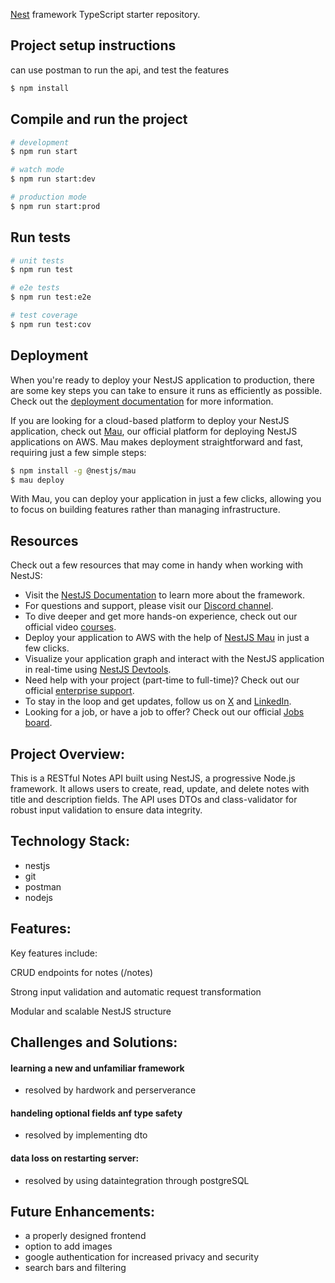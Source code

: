 [Nest](https://github.com/nestjs/nest) framework TypeScript starter repository.

## Project setup instructions

can use postman to run the api, and test the features

```bash
$ npm install
```

## Compile and run the project

```bash
# development
$ npm run start

# watch mode
$ npm run start:dev

# production mode
$ npm run start:prod
```

## Run tests

```bash
# unit tests
$ npm run test

# e2e tests
$ npm run test:e2e

# test coverage
$ npm run test:cov
```

## Deployment

When you're ready to deploy your NestJS application to production, there are some key steps you can take to ensure it runs as efficiently as possible. Check out the [deployment documentation](https://docs.nestjs.com/deployment) for more information.

If you are looking for a cloud-based platform to deploy your NestJS application, check out [Mau](https://mau.nestjs.com), our official platform for deploying NestJS applications on AWS. Mau makes deployment straightforward and fast, requiring just a few simple steps:

```bash
$ npm install -g @nestjs/mau
$ mau deploy
```

With Mau, you can deploy your application in just a few clicks, allowing you to focus on building features rather than managing infrastructure.

## Resources

Check out a few resources that may come in handy when working with NestJS:

- Visit the [NestJS Documentation](https://docs.nestjs.com) to learn more about the framework.
- For questions and support, please visit our [Discord channel](https://discord.gg/G7Qnnhy).
- To dive deeper and get more hands-on experience, check out our official video [courses](https://courses.nestjs.com/).
- Deploy your application to AWS with the help of [NestJS Mau](https://mau.nestjs.com) in just a few clicks.
- Visualize your application graph and interact with the NestJS application in real-time using [NestJS Devtools](https://devtools.nestjs.com).
- Need help with your project (part-time to full-time)? Check out our official [enterprise support](https://enterprise.nestjs.com).
- To stay in the loop and get updates, follow us on [X](https://x.com/nestframework) and [LinkedIn](https://linkedin.com/company/nestjs).
- Looking for a job, or have a job to offer? Check out our official [Jobs board](https://jobs.nestjs.com).

## Project Overview:

This is a RESTful Notes API built using NestJS, a progressive Node.js framework. It allows users to create, read, update, and delete notes with title and description fields. The API uses DTOs and class-validator for robust input validation to ensure data integrity.



## Technology Stack:

- nestjs
- git
- postman
- nodejs

## Features:

Key features include:

CRUD endpoints for notes (/notes)

Strong input validation and automatic request transformation

Modular and scalable NestJS structure

## Challenges and Solutions:

#### learning a new and unfamiliar framework
- resolved by hardwork and perserverance

#### handeling optional fields anf type safety
- resolved by implementing dto

#### data loss on restarting server:
- resolved by using dataintegration through postgreSQL

## Future Enhancements:

- a properly designed frontend
- option to add images
- google authentication for increased privacy and security
- search bars and filtering







